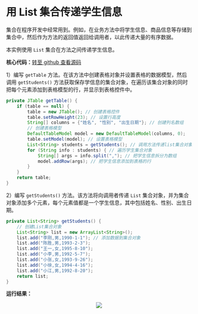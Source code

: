 # 用 List 集合传递学生信息

集合在程序开发中经常用到。例如，在业务方法中将学生信息、商品信息等存储到集合中，然后作为方法的返回值返回给调用者，以此传递大量的有序数据。

本实例使用 `List` 集合在方法之间传递学生信息。

**核心代码：**<a href="https://github.com/renkaigis/KeepCoding/tree/master/2017/09/15" target="_blank">转至 github 查看源码</a>

1）编写 `getTable` 方法。在该方法中创建表格对象并设置表格的数据模型，然后调用 `getStudents()` 方法获取保存学信息的集合对象，在遍历该集合对象的同时把每个元素添加到表格模型的行，并显示到表格控件中。

```java
private JTable getTable() {
    if (table == null) {
        table = new JTable(); // 创建表格控件
        table.setRowHeight(23); // 设置行高度
        String[] columns = {"姓名", "性别", "出生日期"}; // 创建列名数组
        // 创建表格模型
        DefaultTableModel model = new DefaultTableModel(columns, 0);
        table.setModel(model); // 设置表格模型
        List<String> students = getStudents(); // 调用方法传递list集合对象
        for (String info : students) { // 遍历学生集合对象
            String[] args = info.split(","); // 把学生信息拆分为数组
            model.addRow(args); // 把学生信息添加到表格的行
        }
    }
    return table;
}
```

2）编写 `getStudents()` 方法。该方法将向调用者传递 `List` 集合对象，并为集合对象添加多个元素，每个元素值都是一个学生信息，其中包括姓名、性别、出生日期。

```java
private List<String> getStudents() {
    // 创建List集合对象
    List<String> list = new ArrayList<String>();
    list.add("李刚,男,1990-1-1"); // 添加数据到集合对象
    list.add("陈胜,男,1993-2-3");
    list.add("王一,女,1995-8-10");
    list.add("小李,男,1992-5-7");
    list.add("小张,女,1993-9-26");
    list.add("小徐,女,1994-4-16");
    list.add("小江,男,1992-8-20");
    return list;
}
```

**运行结果：**

<div align="center"><img src="http://image.renkaigis.com/keepcoding/2017091601.png"></div>